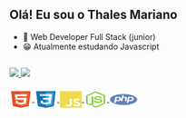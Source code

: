 ## Olá! Eu sou o Thales Mariano

- 🤠 Web Developer Full Stack (junior)
- 😁 Atualmente estudando Javascript



##

<div>
  <a href="https://github.com/thalesmariano">
  <img height="48%" src="https://github-readme-stats.vercel.app/api?username=thalesmariano&show_icons=true&theme=dark&include_all_commits=true&count_private=true"/>
  <img height="48%" src="https://github-readme-stats.vercel.app/api/top-langs/?username=thalesmariano&layout=compact&langs_count=7&theme=dark"/>
</div>
 
 <div style="display: inline_block;"><br>
  <img align="center" alt="Thales-HTML" height="30" width="40" src="https://raw.githubusercontent.com/devicons/devicon/master/icons/html5/html5-original.svg">
  <img align="center" alt="Thales-CSS" height="30" width="40" src="https://raw.githubusercontent.com/devicons/devicon/master/icons/css3/css3-original.svg">
  <img align="center" alt="Thales-Js" height="30" width="40" src="https://raw.githubusercontent.com/devicons/devicon/master/icons/javascript/javascript-plain.svg">
  <img align="center" alt="Thales-nodeJs" height="30" width="40" src="https://raw.githubusercontent.com/devicons/devicon/master/icons/nodejs/nodejs-original.svg">
  <img align="center" alt="Thales-php" height="40" width="50" src="https://raw.githubusercontent.com/devicons/devicon/master/icons/php/php-plain.svg">
  
</div>

 ##
